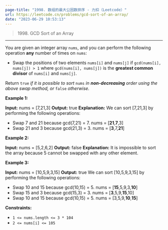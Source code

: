 ```yaml
---
page-title: "1998. 数组的最大公因数排序 - 力扣（Leetcode）"
url: https://leetcode.cn/problems/gcd-sort-of-an-array/
date: "2023-06-29 10:53:13"
---
```


> 1998\. GCD Sort of an Array

---

You are given an integer array `nums`, and you can perform the following operation **any** number of times on `nums`:

-   Swap the positions of two elements `nums[i]` and `nums[j]` if `gcd(nums[i], nums[j]) > 1` where `gcd(nums[i], nums[j])` is the **greatest common divisor** of `nums[i]` and `nums[j]`.

Return `true` *if it is possible to sort* `nums` *in **non-decreasing** order using the above swap method, or* `false` *otherwise.*

**Example 1:**

**Input:** nums = \[7,21,3\]
**Output:** true
**Explanation:** We can sort \[7,21,3\] by performing the following operations:
- Swap 7 and 21 because gcd(7,21) = 7. nums = \[**21**,**7**,3\]
- Swap 21 and 3 because gcd(21,3) = 3. nums = \[**3**,7,**21**\]

**Example 2:**

**Input:** nums = \[5,2,6,2\]
**Output:** false
**Explanation:** It is impossible to sort the array because 5 cannot be swapped with any other element.

**Example 3:**

**Input:** nums = \[10,5,9,3,15\]
**Output:** true
We can sort \[10,5,9,3,15\] by performing the following operations:
- Swap 10 and 15 because gcd(10,15) = 5. nums = \[**15**,5,9,3,**10**\]
- Swap 15 and 3 because gcd(15,3) = 3. nums = \[**3**,5,9,**15**,10\]
- Swap 10 and 15 because gcd(10,15) = 5. nums = \[3,5,9,**10**,**15**\]

**Constraints:**

-   `1 <= nums.length <= 3 * 104`
-   `2 <= nums[i] <= 105`